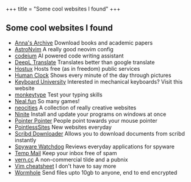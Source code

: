 +++
title = "Some cool websites I found"
+++

## Some cool websites I found

- [Anna's Archive](https://annas-archive.org/) Download books and academic papers
- [AstroNvim](https://astronvim.com/) A really good neovim config
- [codeium](https://codeium.com/) AI powered code writing assistant
- [DeepL Translate](https://www.deepl.com/translator) Translates better than google translate
- [Hostux](https://hostux.network/) Hosts free (as in freedom) public services
- [Human Clock](https://humanclock.com/) Shows every minute of the day through pictures
- [Keyboard University](https://www.keyboard.university/) Interested in mechanical keyboards? Visit this website
- [monkeytype](https://monkeytype.com/) Test your typing skills
- [Neal.fun](https://neal.fun/) So many games!
- [neocities](https://neocities.org/) A collection of really creative websites
- [Ninite](https://ninite.com/) Install and update your programs on windows at once
- [Pointer Pointer](https://pointerpointer.com/) People point towards your mouse pointer
- [PointlessSites](https://www.pointlesssites.com/) New websites everyday
- [Scribd Downloader](https://scribd.vpdfs.com/) Allows you to download documents from scribd instantly
- [Spyware Watchdog](https://spyware.neocities.org/) Reviews everyday applications for spyware
- [Temp Mail](https://temp-mail.org/) Keep your inbox free of spam
- [vern.cc](https://vern.cc/) A non-commercial tilde and a pubnix
- [Vim cheatsheet](https://vim.rtorr.com/) I don't have to say more
- [Wormhole](https://wormhole.app/) Send files upto 10gb to anyone, end to end encrypted
